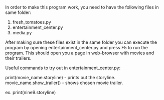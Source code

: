 In order to make this program work, you need to have the following files in same folder:

1) fresh_tomatoes.py
2) entertainment_center.py
3) media.py

After making sure these files exist in the same folder you can execute the program by opening entertainment_center.py and press F5 to run the program. This should open you a page in web-browser with movies and their trailers.


Useful commands to try out in entertainment_center.py:	

print(movie_name.storyline) - prints out the storyline.
movie_name.show_trailer() - shows chosen movie trailer.

ex. print(nine9.storyline)